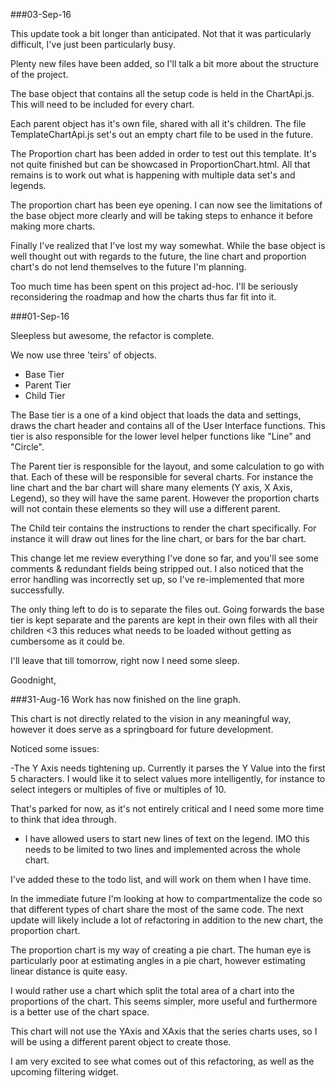###03-Sep-16

This update took a bit longer than anticipated. Not that it was particularly difficult, I've just been particularly busy. 

Plenty new files have been added, so I'll talk a bit more about the structure of the project.

The base object that contains all the setup code is held in the ChartApi.js. This will need to be included for every chart.

Each parent object has it's own file, shared with all it's children. The file TemplateChartApi.js set's out an empty chart file to be used in the future.

The Proportion chart has been added in order to test out this template. It's not quite finished but can be showcased in ProportionChart.html. All that remains is to work out what is happening with multiple data set's and legends.

The proportion chart has been eye opening. I can now see the limitations of the base object more clearly and will be taking steps to enhance it before making more charts.

Finally I've realized that I've lost my way somewhat. While the base object is well thought out with regards to the future, the line chart and proportion chart's do not lend themselves to the future I'm planning.

Too much time has been spent on this project ad-hoc. I'll be seriously reconsidering the roadmap and how the charts thus far fit into it.

###01-Sep-16

Sleepless but awesome, the refactor is complete.

We now use three 'teirs' of objects.

- Base Tier
- Parent Tier
- Child Tier

The Base tier is a one of a kind object that loads the data and settings, draws the chart header and contains all of the User Interface functions.
This tier is also responsible for the lower level helper functions like "Line" and "Circle".

The Parent tier is responsible for the layout, and some calculation to go with that.
Each of these will be responsible for several charts. For instance the line chart and the bar chart will share many elements (Y axis, X Axis, Legend), so they will have the same parent. However the proportion charts will not contain these elements so they will use a different parent.

The Child teir contains the instructions to render the chart specifically. For instance it will draw out lines for the line chart, or bars for the bar chart.

This change let me review everything I've done so far, and you'll see some comments & redundant fields being stripped out. I also noticed that the error handling was incorrectly set up, so I've re-implemented that more successfully.

The only thing left to do is to separate the files out. Going forwards the base tier is kept separate and the parents are kept in their own files with all their children <3 this reduces what needs to be loaded without getting as cumbersome as it could be.

I'll leave that till tomorrow, right now I need some sleep.

Goodnight, 

###31-Aug-16
Work has now finished on the line graph.

This chart is not directly related to the vision in any meaningful way, however it does serve as a springboard for future development.

Noticed some issues:

-The Y Axis needs tightening up. Currently it parses the Y Value into the first 5 characters. I would like it to select values more intelligently, for instance to select integers or multiples of five or multiples of 10.

That's parked for now, as it's not entirely critical and I need some more time to think that idea through.

- I have allowed users to start new lines of text on the legend. IMO this needs to be limited to two lines and implemented across the whole chart.

I've added these to the todo list, and will work on them when I have time.

In the immediate future I'm looking at how to compartmentalize the code so that different types of chart share the most of the same code. The next update will likely include a lot of refactoring in addition to the new chart, the proportion chart.

The proportion chart is my way of creating a pie chart. The human eye is particularly poor at estimating angles in a pie chart, however estimating linear distance is quite easy.

I would rather use a chart which split the total area of a chart into the proportions of the chart. This seems simpler, more useful and furthermore is a better use of the chart space.

This chart will not use the YAxis and XAxis that the series charts uses, so I will be using a different parent object to create those.

I am very excited to see what comes out of this refactoring, as well as the upcoming filtering widget.
